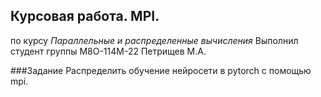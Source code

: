 ## Курсовая работа. MPI.
по курсу *Параллельные и распределенные вычисления*
Выполнил студент группы М8О-114М-22 Петрищев М.А.

###Задание
Распределить обучение нейросети в pytorch с помощью mpi. 

